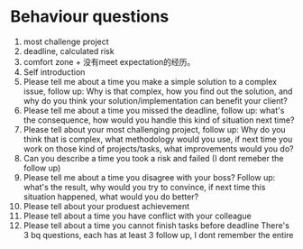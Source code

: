 # Behaviour questions
1. most challenge project
1. deadline, calculated risk
2. comfort zone + 没有meet expectation的经历。
3. Self introduction
4. Please tell me about a time you make a simple solution to a complex issue, follow up: Why is that complex, how you find out the solution, and why do you think your solution/implementation can benefit your client?
5. Please tell me about a time you missed the deadline, follow up: what's the consequence, how would you handle this kind of situation next time?
6. Please tell about your most challenging project, follow up: Why do you think that is complex, what methodology would you use, if next time you work on those kind of projects/tasks, what improvements would you do?
7. Can you describe a time you took a risk and failed (I dont remeber the follow up)
8. Please tell me about a time you disagree with your boss? Follow up: what's the result, why would you try to convince, if next time this situation happened, what would you do better?
9. Please tell about your produest achievement
10. Please tell about a time you have conflict with your colleague
11. Please tell about a time you cannot finish tasks before deadline
  There's 3 bq questions, each has at least 3 follow up, I dont remember the entire
